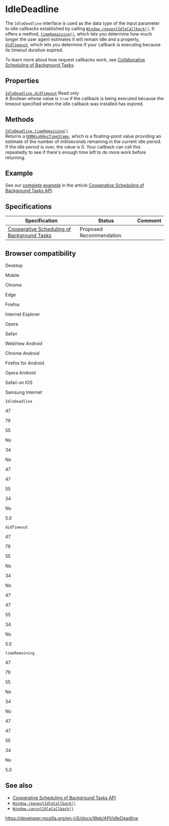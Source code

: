 IdleDeadline
============

The `IdleDeadline` interface is used as the data type of the input parameter to idle callbacks established by calling [`Window.requestIdleCallback()`](window/requestidlecallback). It offers a method, [`timeRemaining()`](idledeadline/timeremaining), which lets you determine how much longer the user agent estimates it will remain idle and a property, [`didTimeout`](idledeadline/didtimeout), which lets you determine if your callback is executing because its timeout duration expired.

To learn more about how request callbacks work, see [Collaborative Scheduling of Background Tasks](background_tasks_api).

Properties
----------

 [`IdleDeadline.didTimeout`](idledeadline/didtimeout) <span class="badge inline readonly">Read only </span>   
A Boolean whose value is `true` if the callback is being executed because the timeout specified when the idle callback was installed has expired.

Methods
-------

[`IdleDeadline.timeRemaining()`](idledeadline/timeremaining)  
Returns a [`DOMHighResTimeStamp`](domhighrestimestamp), which is a floating-point value providing an estimate of the number of milliseconds remaining in the current idle period. If the idle period is over, the value is 0. Your callback can call this repeatedly to see if there's enough time left to do more work before returning.

Example
-------

See our [complete example](background_tasks_api#example) in the article [Cooperative Scheduling of Background Tasks API](background_tasks_api).

Specifications
--------------

<table><thead><tr class="header"><th>Specification</th><th>Status</th><th>Comment</th></tr></thead><tbody><tr class="odd"><td><a href="https://www.w3.org/TR/requestidlecallback/">Cooperative Scheduling of Background Tasks</a></td><td><span class="spec-pr">Proposed Recommendation</span></td><td></td></tr></tbody></table>

Browser compatibility
---------------------

Desktop

Mobile

Chrome

Edge

Firefox

Internet Explorer

Opera

Safari

WebView Android

Chrome Android

Firefox for Android

Opera Android

Safari on IOS

Samsung Internet

`IdleDeadline`

47

79

55

No

34

No

47

47

55

34

No

5.0

`didTimeout`

47

79

55

No

34

No

47

47

55

34

No

5.0

`timeRemaining`

47

79

55

No

34

No

47

47

55

34

No

5.0

See also
--------

-   [Cooperative Scheduling of Background Tasks API](background_tasks_api)
-   [`Window.requestIdleCallback()`](window/requestidlecallback)
-   [`Window.cancelIdleCallback()`](window/cancelidlecallback)

<a href="https://developer.mozilla.org/en-US/docs/Web/API/IdleDeadline" class="_attribution-link">https://developer.mozilla.org/en-US/docs/Web/API/IdleDeadline</a>
